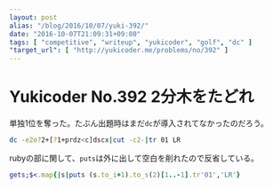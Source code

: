 ```yaml
---
layout: post
alias: "/blog/2016/10/07/yuki-392/"
date: "2016-10-07T21:09:31+09:00"
tags: [ "competitive", "writeup", "yukicoder", "golf", "dc" ]
"target_url": [ "http://yukicoder.me/problems/no/392" ]
---
```


# Yukicoder No.392 2分木をたどれ

単独$1$位を奪った。たぶん出題時はまだ`dc`が導入されてなかったのだろう。

``` sh
dc -e2o?2+[?1+prdz<c]dscx|cut -c2-|tr 01 LR
```

rubyの部に関して、`puts`は外に出して空白を削れたので反省している。

``` ruby
gets;$<.map{|s|puts (s.to_i+1).to_s(2)[1..-1].tr'01','LR'}
```
